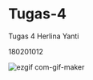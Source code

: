 # Tugas-4
Tugas 4
Herlina Yanti

180201012

![ezgif com-gif-maker](https://user-images.githubusercontent.com/96614939/147342737-4e0451b4-600d-45f8-9594-790cf2d12399.gif)
